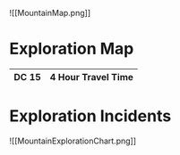 ![[MountainMap.png]]
# Exploration Map
| **DC** 15 | 4 Hour Travel Time |
| --------- | ------------------ |

# Exploration Incidents
![[MountainExplorationChart.png]]